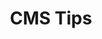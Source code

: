 ---
title: CMS Tips
description: A description of this category
image:

# Badge style
style:
    background: "#2a9d8f"
    color: "#fff"
---
